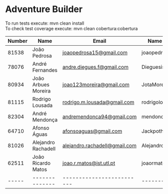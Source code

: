 # Adventure Builder

To run tests execute: mvn clean install  
To check test coverage execute: mvn clean cobertura:cobertura

|   Number   |          Name           |            Email        |   Name GitHUb  | Grupo |
| ---------- | ----------------------- | ----------------------- | ---------------| ----- |
|81538|João Pedrosa|joaopedrosa15@gmail.com|joaopedrosa|1|
|78076|André Fernandes|andre.diegues.f@gmail.com|Dieguesist|2|
|80934|João Arbues Moreira|joao123moreira@gmail.com|JotaMoreira|3|
|81115|Rodrigo Lousada|rodrigo.m.lousada@gmail.com|rodrigolousada|4|
|82304|André Mendonça|andremendonca94@gmail.com|mendonca94|5|
|64710|Afonso Águas|afonsoaguas@gmail.com|Jackpothead|6|
|81026|Alejandro Rachadell|alejandro.rachadell@gmail.com|AlejandroRachadell|7|
|62511|João Ricardo Matos|joao.r.matos@ist.utl.pt|joaormatos|8|
|-----|--------------|-------------------------|-----------|9|
